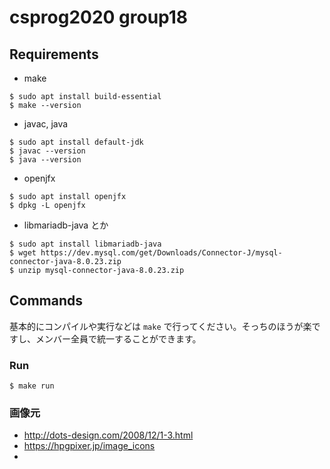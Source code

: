 # csprog2020 group18

## Requirements
+ make
```console
$ sudo apt install build-essential
$ make --version
```

+ javac, java
```console
$ sudo apt install default-jdk
$ javac --version
$ java --version
```

+ openjfx
```console
$ sudo apt install openjfx
$ dpkg -L openjfx
```

+ libmariadb-java とか
```console
$ sudo apt install libmariadb-java
$ wget https://dev.mysql.com/get/Downloads/Connector-J/mysql-connector-java-8.0.23.zip
$ unzip mysql-connector-java-8.0.23.zip
```

## Commands
基本的にコンパイルや実行などは `make` で行ってください。そっちのほうが楽ですし、メンバー全員で統一することができます。

### Run
```console
$ make run
```

### 画像元
+ http://dots-design.com/2008/12/1-3.html
+ https://hpgpixer.jp/image_icons
+ 